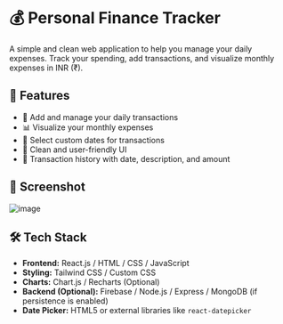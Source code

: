 # 💰 Personal Finance Tracker

A simple and clean web application to help you manage your daily expenses. Track your spending, add transactions, and visualize monthly expenses in INR (₹).

## 🚀 Features

- 🧾 Add and manage your daily transactions
- 📊 Visualize your monthly expenses
- 📅 Select custom dates for transactions
- 🧹 Clean and user-friendly UI
- 📓 Transaction history with date, description, and amount

## 📸 Screenshot

![image](https://github.com/user-attachments/assets/917d7186-a9d0-46de-aabc-16510b586209)

## 🛠️ Tech Stack

- **Frontend:** React.js / HTML / CSS / JavaScript
- **Styling:** Tailwind CSS / Custom CSS
- **Charts:** Chart.js / Recharts (Optional)
- **Backend (Optional):** Firebase / Node.js / Express / MongoDB (if persistence is enabled)
- **Date Picker:** HTML5 or external libraries like `react-datepicker`





